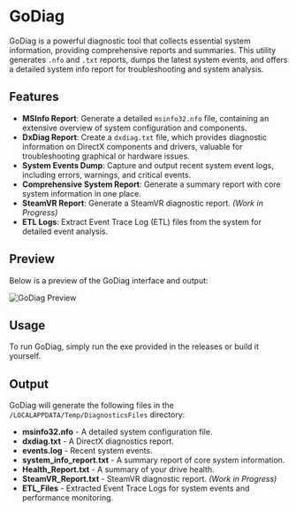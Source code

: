 # GoDiag

GoDiag is a powerful diagnostic tool that collects essential system information, providing comprehensive reports and summaries. This utility generates `.nfo` and `.txt` reports, dumps the latest system events, and offers a detailed system info report for troubleshooting and system analysis.

## Features

- **MSInfo Report**: Generate a detailed `msinfo32.nfo` file, containing an extensive overview of system configuration and components.
- **DxDiag Report**: Create a `dxdiag.txt` file, which provides diagnostic information on DirectX components and drivers, valuable for troubleshooting graphical or hardware issues.
- **System Events Dump**: Capture and output recent system event logs, including errors, warnings, and critical events.
- **Comprehensive System Report**: Generate a summary report with core system information in one place.
- **SteamVR Report**: Generate a SteamVR diagnostic report. *(Work in Progress)*
- **ETL Logs**: Extract Event Trace Log (ETL) files from the system for detailed event analysis.

## Preview

Below is a preview of the GoDiag interface and output:

![GoDiag Preview](https://cdn.hyrule.pics/52b31a0cd.png)

## Usage

To run GoDiag, simply run the exe provided in the releases or build it yourself.

## Output

GoDiag will generate the following files in the `/LOCALAPPDATA/Temp/DiagnosticsFiles` directory:

- **msinfo32.nfo** - A detailed system configuration file.
- **dxdiag.txt** - A DirectX diagnostics report.
- **events.log** - Recent system events.
- **system_info_report.txt** - A summary report of core system information.
- **Health_Report.txt** - A summary of your drive health.
- **SteamVR_Report.txt** - SteamVR diagnostic report. *(Work in Progress)*
- **ETL_Files** - Extracted Event Trace Logs for system events and performance monitoring.

